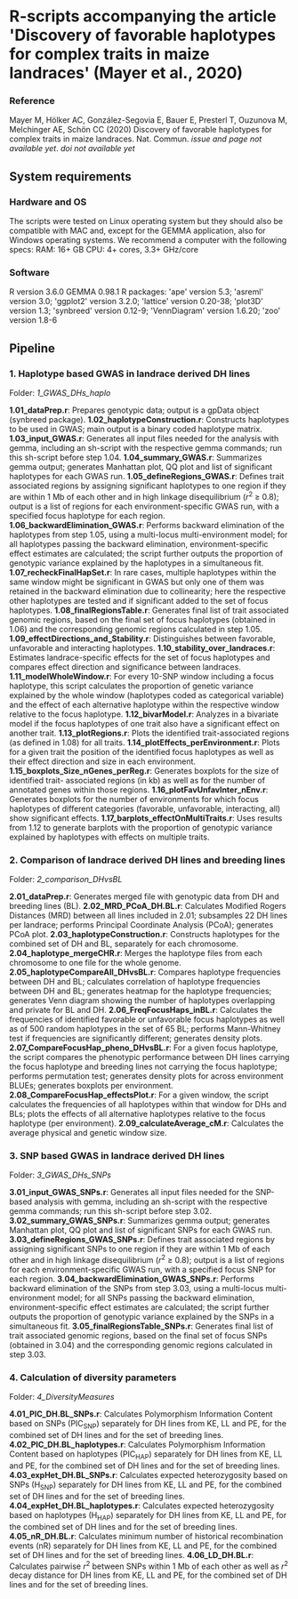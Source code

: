 # R-scripts accompanying the article 'Discovery of favorable haplotypes for complex traits in maize landraces' (Mayer et al., 2020)

### Reference 
Mayer M, Hölker AC, González-Segovia E, Bauer E, Presterl T, Ouzunova M, Melchinger AE, Schön CC (2020) Discovery of favorable haplotypes for complex traits in maize landraces. Nat. Commun. *issue and page not available yet*. *doi not available yet*

## System requirements

### Hardware and OS
The scripts were tested on Linux operating system but they should also be compatible with MAC and, except for the GEMMA application, also for Windows operating systems. We recommend a computer with the following specs:
RAM: 16+ GB
CPU: 4+ cores, 3.3+ GHz/core

### Software
R version 3.6.0
GEMMA 0.98.1
R packages: 'ape' version 5.3; 'asreml' version 3.0; 'ggplot2' version 3.2.0; 'lattice' version 0.20-38; 'plot3D' version 1.3; 'synbreed' version 0.12-9; 'VennDiagram' version 1.6.20; 'zoo' version 1.8-6

## Pipeline
### 1. Haplotype based GWAS in landrace derived DH lines
Folder: *1_GWAS_DHs_haplo*

**1.01_dataPrep.r**: Prepares genotypic data; output is a gpData object (synbreed package).
**1.02_haplotypeConstruction.r**: Constructs haplotypes to be used in GWAS; main output is a binary coded haplotype matrix.
**1.03_input_GWAS.r**: Generates all input files needed for the analysis with gemma, including an sh-script with the respective gemma commands; run this sh-script before step 1.04.
**1.04_summary_GWAS.r**: Summarizes gemma output; generates Manhattan plot, QQ plot and list of significant haplotypes for each GWAS run.
**1.05_defineRegions_GWAS.r**: Defines trait associated regions by assigning significant haplotypes to one region if they are within 1 Mb of each other and in high linkage disequilibrium (*r*<sup>2</sup> ≥ 0.8); output is a list of regions for each environment-specific GWAS run, with a specified focus haplotype for each region.
**1.06_backwardElimination_GWAS.r**: Performs backward elimination of the haplotypes from step 1.05, using a multi-locus multi-environment model; for all haplotypes passing the backward elimination, environment-specific effect estimates are calculated; the script further outputs the proportion of genotypic variance explained by the haplotypes in a simultaneous fit.
**1.07_recheckFinalHapSet.r**: In rare cases, multiple haplotypes within the same window might be significant in GWAS but only one of them was retained in the backward elimination due to collinearity; here the respective other haplotypes are tested and if significant added to the set of focus haplotypes.
**1.08_finalRegionsTable.r**: Generates final list of trait associated genomic regions, based on the final set of focus haplotypes (obtained in 1.06) and the corresponding genomic regions calculated in step 1.05.
**1.09_effectDirections_and_Stability.r**: Distinguishes between favorable, unfavorable and interacting haplotypes.
**1.10_stability_over_landraces.r**: Estimates landrace-specific effects for the set of focus haplotypes and compares effect direction and significance between landraces.
**1.11_modelWholeWindow.r**: For every 10-SNP window including a focus haplotype, this script calculates the proportion of genetic variance explained by the whole window (haplotypes coded as categorical variable) and the effect of each alternative haplotype within the respective window relative to the focus haplotype.
**1.12_bivarModel.r**: Analyzes in a bivariate model if the focus haplotypes of one trait also have a significant effect on another trait.
**1.13_plotRegions.r**: Plots the identified trait-associated regions (as defined in 1.08) for all traits.
**1.14_plotEffects_perEnvironment.r**: Plots for a given trait the position of the identified focus haplotypes as well as their effect direction and size in each environment.
**1.15_boxplots_Size_nGenes_perReg.r**: Generates boxplots for the size of identified trait- associated regions (in kb) as well as for the number of annotated genes within those regions.
**1.16_plotFavUnfavInter_nEnv.r**: Generates boxplots for the number of environments for which focus haplotypes of different categories (favorable, unfavorable, interacting, all) show significant effects.
**1.17_barplots_effectOnMultiTraits.r**: Uses results from 1.12 to generate barplots with the proportion of genotypic variance explained by haplotypes with effects on multiple traits.

### 2. Comparison of landrace derived DH lines and breeding lines
Folder: *2_comparison_DHvsBL*

**2.01_dataPrep.r**: Generates merged file with genotypic data from DH and breeding lines (BL).
**2.02_MRD_PCoA_DH.BL.r**: Calculates Modified Rogers Distances (MRD) between all lines included in 2.01; subsamples 22 DH lines per landrace; performs Principal Coordinate Analysis (PCoA); generates PCoA plot.
**2.03_haplotypeConstruction.r**: Constructs haplotypes for the combined set of DH and BL, separately for each chromosome. 
**2.04_haplotype_mergeCHR.r**: Merges the haplotype files from each chromosome to one file for the whole genome.
**2.05_haplotypeCompareAll_DHvsBL.r**: Compares haplotype frequencies between DH and BL; calculates correlation of haplotype frequencies between DH and BL; generates heatmap for the haplotype frequencies; generates Venn diagram showing the number of haplotypes overlapping and private for BL and DH.
**2.06_FreqFocusHaps_inBL.r**: Calculates the frequencies of identified favorable or unfavorable focus haplotypes as well as of 500 random haplotypes in the set of 65 BL; performs Mann-Whitney test if frequencies are significantly different; generates density plots.
**2.07_CompareFocusHap_pheno_DHvsBL.r**: For a given focus haplotype, the script compares the phenotypic performance between DH lines carrying the focus haplotype and breeding lines not carrying the focus haplotype; performs permutation test; generates density plots for across environment BLUEs; generates boxplots per environment.
**2.08_CompareFocusHap_effectsPlot.r**: For a given window, the script calculates the frequencies of all haplotypes within that window for DHs and BLs; plots the effects of all alternative haplotypes relative to the focus haplotype (per environment).
**2.09_calculateAverage_cM.r**: Calculates the average physical and genetic window size.

### 3. SNP based GWAS in landrace derived DH lines
Folder: *3_GWAS_DHs_SNPs*

**3.01_input_GWAS_SNPs.r**: Generates all input files needed for the SNP-based analysis with gemma, including an sh-script with the respective gemma commands; run this sh-script before step 3.02.
**3.02_summary_GWAS_SNPs.r**: Summarizes gemma output; generates Manhattan plot, QQ plot and list of significant SNPs for each GWAS run.
**3.03_defineRegions_GWAS_SNPs.r**: Defines trait associated regions by assigning significant SNPs to one region if they are within 1 Mb of each other and in high linkage disequilibrium (*r*<sup>2</sup> ≥ 0.8); output is a list of regions for each environment-specific GWAS run, with a specified focus SNP for each region.
**3.04_backwardElimination_GWAS_SNPs.r**: Performs backward elimination of the SNPs from step 3.03, using a multi-locus multi-environment model; for all SNPs passing the backward elimination, environment-specific effect estimates are calculated; the script further outputs the proportion of genotypic variance explained by the SNPs in a simultaneous fit.
**3.05_finalRegionsTable_SNPs.r**: Generates final list of trait associated genomic regions, based on the final set of focus SNPs (obtained in 3.04) and the corresponding genomic regions calculated in step 3.03.

### 4. Calculation of diversity parameters
Folder: *4_DiversityMeasures*

**4.01_PIC_DH.BL_SNPs.r**: Calculates Polymorphism Information Content based on SNPs (PIC<sub>SNP</sub>) separately for DH lines from KE, LL and PE, for the combined set of DH lines and for the set of breeding lines.
**4.02_PIC_DH.BL_haplotypes.r**: Calculates Polymorphism Information Content based on haplotypes (PIC<sub>HAP</sub>) separately for DH lines from KE, LL and PE, for the combined set of DH lines and for the set of breeding lines.
**4.03_expHet_DH.BL_SNPs.r**: Calculates expected heterozygosity based on SNPs (H<sub>SNP</sub>) separately for DH lines from KE, LL and PE, for the combined set of DH lines and for the set of breeding lines.
**4.04_expHet_DH.BL_haplotypes.r**:  Calculates expected heterozygosity based on haplotypes (H<sub>HAP</sub>) separately for DH lines from KE, LL and PE, for the combined set of DH lines and for the set of breeding lines.
**4.05_nR_DH.BL.r**: Calculates minimum number of historical recombination events (nR) separately for DH lines from KE, LL and PE, for the combined set of DH lines and for the set of breeding lines.
**4.06_LD_DH.BL.r**: Calculates pairwise *r*<sup>2</sup> between SNPs within 1 Mb of each other as well as *r*<sup>2</sup>  decay distance for DH lines from KE, LL and PE, for the combined set of DH lines and for the set of breeding lines.
